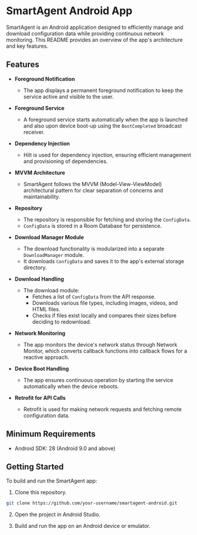 # SmartAgent Android App

SmartAgent is an Android application designed to efficiently manage and download configuration data while providing continuous network monitoring. This README provides an overview of the app's architecture and key features.

## Features

- **Foreground Notification**
  - The app displays a permanent foreground notification to keep the service active and visible to the user.

- **Foreground Service**
  - A foreground service starts automatically when the app is launched and also upon device boot-up using the `BootCompleted` broadcast receiver.

- **Dependency Injection**
  - Hilt is used for dependency injection, ensuring efficient management and provisioning of dependencies.

- **MVVM Architecture**
  - SmartAgent follows the MVVM (Model-View-ViewModel) architectural pattern for clear separation of concerns and maintainability.

- **Repository**
  - The repository is responsible for fetching and storing the `ConfigData`.
  - `ConfigData` is stored in a Room Database for persistence.

- **Download Manager Module**
  - The download functionality is modularized into a separate `DownloadManager` module.
  - It downloads `ConfigData` and saves it to the app's external storage directory.

- **Download Handling**
  - The download module:
    - Fetches a list of `ConfigData` from the API response.
    - Downloads various file types, including images, videos, and HTML files.
    - Checks if files exist locally and compares their sizes before deciding to redownload.

- **Network Monitoring**
  - The app monitors the device's network status through Network Monitor, which converts callback functions into callback flows for a reactive approach.

- **Device Boot Handling**
  - The app ensures continuous operation by starting the service automatically when the device reboots.

- **Retrofit for API Calls**
  - Retrofit is used for making network requests and fetching remote configuration data.

## Minimum Requirements

- Android SDK: 28 (Android 9.0 and above)

## Getting Started

To build and run the SmartAgent app:

1. Clone this repository.

```bash
git clone https://github.com/your-username/smartagent-android.git
```

2. Open the project in Android Studio.

3. Build and run the app on an Android device or emulator.
